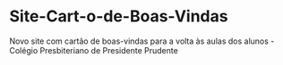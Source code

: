 # Site-Cart-o-de-Boas-Vindas
Novo site com cartão de boas-vindas para a volta às aulas dos alunos - Colégio Presbiteriano de Presidente Prudente
